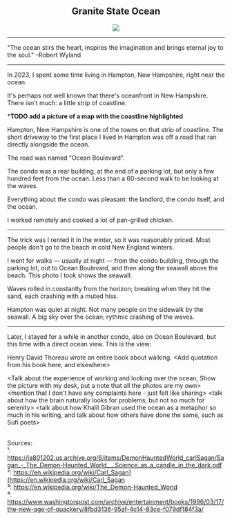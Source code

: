 ## <div align="center">Granite State Ocean<div>

<div align="center">
  <img src="https://bradleyculley.github.io/images/The_Demon-Haunted_World.jpg" />
</div>

<hr/>

"The ocean stirs the heart, inspires the imagination and brings eternal joy to the soul." –Robert Wyland

<hr/>

In 2023, I spent some time living in Hampton, New Hampshire, right near the ocean.

It's perhaps not well known that there's oceanfront in New Hampshire. There isn't much: a little strip of coastline.

***TODO add a picture of a map with the coastline highlighted**

Hampton, New Hampshire is one of the towns on that strip of coastline.
The short driveway to the first place I lived in Hampton was off a road that ran directly alongside the ocean.

The road was named "Ocean Boulevard".

The condo was a rear building, at the end of a parking lot, but only a few hundred feet from the ocean.
Less than a 60-second walk to be looking at the waves.

Everything about the condo was pleasant: the landlord, the condo itself, and the ocean.

I worked remotely and cooked a lot of pan-grilled chicken.

<hr/>

<p>
The trick was I rented it in the winter, so it was reasonably priced.
Most people don't go to the beach in cold New England winters.
</p>

<p>
I went for walks — usually at night — from the condo building, through the parking lot, out to Ocean Boulevard, and then along the seawall above the beach.
This photo I took shows the seawall:
<add the photo>

Waves rolled in constantly from the horizon; breaking when they hit the sand, each crashing with a muted hiss.
</p>

<p>
Hampton was quiet at night. Not many people on the sidewalk by the seawall. A big sky over the ocean; rythmic crashing of the waves.
</p>

<hr/>

Later, I stayed for a while in another condo, also on Ocean Boulevard, but this time with a direct ocean view.
This is the view:
<include the view photo here>


Henry David Thoreau wrote an entire book about walking.
<Add quotation from his book here, and elsewhere>

<Talk about the experience of working and looking over the ocean, Show the picture with my desk, put a note that all the photos are my own>
<mention that I don't have any complaints here - just felt like sharing>
<talk about grandma Nora and how she loved the beach>
<talk about how the brain naturally looks for problems, but not so much for serenity>
<talk about how Khalil Gibran used the ocean as a metaphor so much in his writing, and talk about how others have done the same, such as Sufi poets>

<br/>
Sources:<br/>
¹: <a href="https://ia801202.us.archive.org/6/items/DemonHauntedWorld_carlSagan/Sagan_-_The_Demon-Haunted_World___Science_as_a_candle_in_the_dark.pdf">https://ia801202.us.archive.org/6/items/DemonHauntedWorld_carlSagan/Sagan_-_The_Demon-Haunted_World___Science_as_a_candle_in_the_dark.pdf</a><br/>
²: <a href="https://en.wikipedia.org/wiki/Carl_Sagan">https://en.wikipedia.org/wiki/Carl_Sagan](https://en.wikipedia.org/wiki/Carl_Sagan</a><br/>
³: <a href="https://en.wikipedia.org/wiki/The_Demon-Haunted_World">https://en.wikipedia.org/wiki/The_Demon-Haunted_World</a><br/>
⁴: <a href="https://www.washingtonpost.com/archive/entertainment/books/1996/03/17/the-new-age-of-quackery/8fbd3136-95af-4c14-83ce-f079df184f3a/">https://www.washingtonpost.com/archive/entertainment/books/1996/03/17/the-new-age-of-quackery/8fbd3136-95af-4c14-83ce-f079df184f3a/</a><br/>
